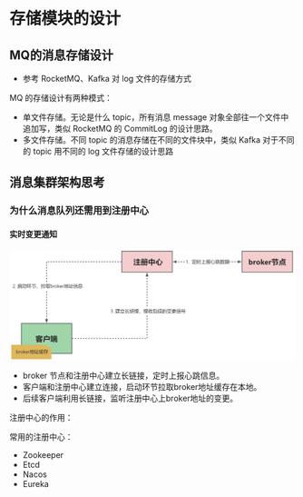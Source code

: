 # 存储模块的设计

## MQ的消息存储设计
- 参考 RocketMQ、Kafka 对 log 文件的存储方式

MQ 的存储设计有两种模式：
- 单文件存储。无论是什么 topic，所有消息 message 对象全部往一个文件中追加写，类似 RocketMQ 的 CommitLog 的设计思路。
- 多文件存储。不同 topic 的消息存储在不同的文件块中，类似 Kafka 对于不同的 topic 用不同的 log 文件存储的设计思路

## 消息集群架构思考

### 为什么消息队列还需用到注册中心 



#### 实时变更通知

![实时变更过程](./../images/real-time-change-notification.jpg)

- broker 节点和注册中心建立长链接，定时上报心跳信息。
- 客户端和注册中心建立连接，启动环节拉取broker地址缓存在本地。
- 后续客户端利用长链接，监听注册中心上broker地址的变更。

注册中心的作用：


常用的注册中心：
- Zookeeper
- Etcd
- Nacos 
- Eureka

